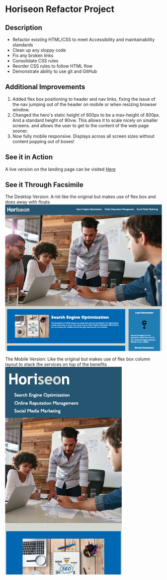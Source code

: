 # Horiseon Refactor Project

## Description
* Refactor existing HTML/CSS to meet Accessibility and maintainability standards
* Clean up any sloppy code
* Fix any broken links
* Consolidate CSS rules
* Reorder CSS rules to follow HTML flow
* Demonstrate ability to use git and GitHub

## Additional Improvements
1. Added flex box positioning to header and nav links, fixing the issue of the nav jumping out of the header on mobile or when resizing browser window.
2. Changed the hero's static height of 800px to be a max-height of 800px. And a standard height of 90vw. This allows it to scale nicely on smaller screens. and allows the user to get to the content of the web page sooner.
3. Now fully mobile responsive. Displays across all screen sizes without content popping out of boxes!

## See it in Action
A live version on the landing page can be visited [Here](https://qcent.github.io/horiseon/)

## See it Through Facsimile
The Desktop Version:
A-lot like the original but makes use of flex box and does away with floats
![The deployed desktop site](assets/images/app-screenshot-desktop.png?raw=true)

The Mobile Version:
Like the original but makes use of flex box column layout to stack the services on top of the benefits
![The deployed mobile site](assets/images/app-screenshot-mobile.png?raw=true)